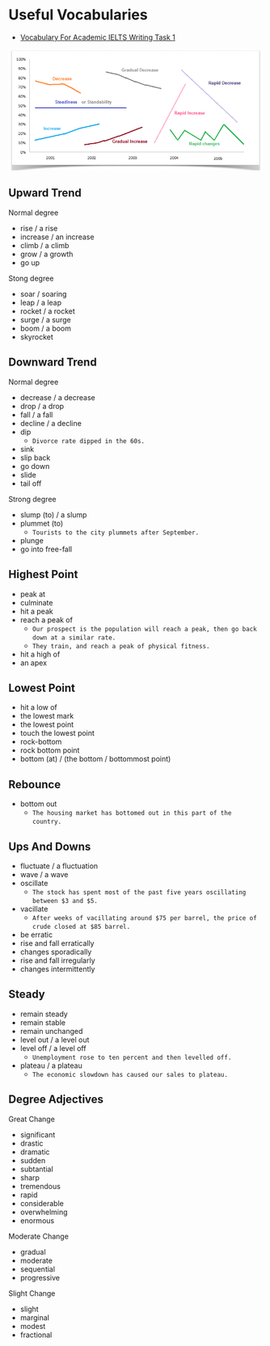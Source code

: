 # Useful Vocabularies

- [Vocabulary For Academic IELTS Writing Task 1](https://www.ielts-mentor.com/48-ielts-vocabulary/vocabulary-for-academic-ielts-writing-task-1/528-vocabulary-for-academic-ielts-writing-task-1-part-1)

![line](line.png)

## Upward Trend

Normal degree
- rise / a rise
- increase / an increase
- climb / a climb
- grow / a growth
- go up

Stong degree
- soar / soaring
- leap / a leap
- rocket / a rocket
- surge / a surge
- boom / a boom
- skyrocket

## Downward Trend

Normal degree
- decrease / a decrease
- drop / a drop
- fall / a fall
- decline / a decline
- dip
  - `Divorce rate dipped in the 60s.`
- sink
- slip back
- go down
- slide
- tail off

Strong degree
- slump (to) / a slump
- plummet (to)
  - `Tourists to the city plummets after September.`
- plunge
- go into free-fall

## Highest Point

- peak at
- culminate
- hit a peak
- reach a peak of
  - `Our prospect is the population will reach a peak, then go back down at a similar rate.`
  - `They train, and reach a peak of physical fitness.`
- hit a high of
- an apex

## Lowest Point

- hit a low of
- the lowest mark
- the lowest point
- touch the lowest point
- rock-bottom
- rock bottom point
- bottom (at) / (the bottom / bottommost point)

## Rebounce

- bottom out
  - `The housing market has bottomed out in this part of the country.`

## Ups And Downs
- fluctuate / a fluctuation
- wave / a wave
- oscillate
  - `The stock has spent most of the past five years oscillating between $3 and $5.`
- vacillate
  - `After weeks of vacillating around $75 per barrel, the price of crude closed at $85 barrel.`
- be erratic
- rise and fall erratically
- changes sporadically
- rise and fall irregularly
- changes intermittently

## Steady
- remain steady
- remain stable
- remain unchanged
- level out / a level out
- level off / a level off
  - `Unemployment rose to ten percent and then levelled off.`
- plateau / a plateau
  - `The economic slowdown has caused our sales to plateau.`

## Degree Adjectives

Great Change
- significant
- drastic
- dramatic
- sudden
- subtantial
- sharp
- tremendous
- rapid
- considerable
- overwhelming
- enormous

Moderate Change
- gradual
- moderate
- sequential
- progressive

Slight Change
- slight
- marginal
- modest
- fractional